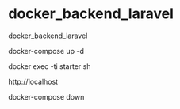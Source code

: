 # docker_backend_laravel
docker_backend_laravel

docker-compose up -d

 docker exec -ti starter sh
  
 http://localhost

docker-compose down
